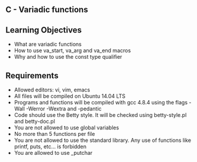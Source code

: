 ## C - Variadic functions

## Learning Objectives

- What are variadic functions
- How to use va_start, va_arg and va_end macros
- Why and how to use the const type qualifier

## Requirements

- Allowed editors: vi, vim, emacs
- All files will be compiled on Ubuntu 14.04 LTS
- Programs and functions will be compiled with gcc 4.8.4 using the flags -Wall -Werror -Wextra and -pedantic
- Code should use the Betty style. It will be checked using betty-style.pl and betty-doc.pl
- You are not allowed to use global variables
- No more than 5 functions per file
- You are not allowed to use the standard library. Any use of functions like printf, puts, etc… is forbidden
- You are allowed to use _putchar
